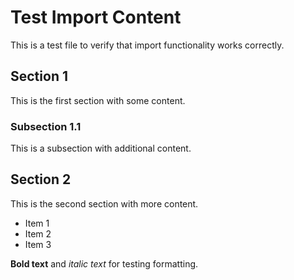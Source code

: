 # Test Import Content

This is a test file to verify that import functionality works correctly.

## Section 1

This is the first section with some content.

### Subsection 1.1

This is a subsection with additional content.

## Section 2

This is the second section with more content.

- Item 1
- Item 2
- Item 3

**Bold text** and *italic text* for testing formatting. 
